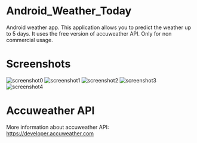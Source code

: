 # Android_Weather_Today
Android weather app. This application allows you to predict the weather up to 5 days. 
It uses the free version of accuweather API. Only for non commercial usage.
# Screenshots
![screenshot0](screenshots/pl.dela.michal.weathertoday0.png?raw=true "screen0")
![screenshot1](screenshots/pl.dela.michal.weathertoday1.png?raw=true "screen1")
![screenshot2](screenshots/pl.dela.michal.weathertoday2.png?raw=true "screen2")
![screenshot3](screenshots/pl.dela.michal.weathertoday3.png?raw=true "screen3")
![screenshot4](screenshots/pl.dela.michal.weathertoday4.png?raw=true "screen4")
# Accuweather API
More information about accuweather API: </br>
https://developer.accuweather.com
